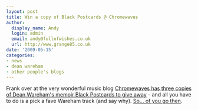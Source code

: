 ```yaml
---
layout: post
title: Win a copy of Black Postcards @ Chromewaves
author:
  display_name: Andy
  login: admin
  email: andy@fullofwishes.co.uk
  url: http://www.grange85.co.uk
date: '2009-05-15'
categories:
- news
- dean wareham
- other people's blogs
---
```

<p>Frank over at the very wonderful music blog <a href="http://www.chromewaves.net/2009/05/contest-dean-warehams-black-postcards-a-memoir/">Chromewaves has three copies of Dean Wareham's memoir Black Postcards to give away</a> - and all you have to do is a pick a fave Wareham track (and say why). <a href="http://www.chromewaves.net/2009/05/contest-dean-warehams-black-postcards-a-memoir/">So... of you go then</a>.</p>
